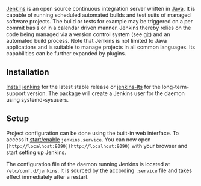 [Jenkins](https://jenkins-ci.org/) is an open source continuous integration server written in [Java](/index.php/Java "Java"). It is capable of running scheduled automated builds and test suits of managed software projects. The build or tests for example may be triggered on a per commit basis or in a calendar driven manner. Jenkins thereby relies on the code being managed via a version control system (see [git](/index.php/Git "Git")) and an automated build process. Note that Jenkins is not limited to Java applications and is suitable to manage projects in all common languages. Its capabilities can be further expanded by plugins.

## Installation

[Install](/index.php/Install "Install") [jenkins](https://www.archlinux.org/packages/?name=jenkins) for the latest stable release or [jenkins-lts](https://aur.archlinux.org/packages/jenkins-lts/) for the long-term-support version. The package will create a Jenkins user for the daemon using systemd-sysusers.

## Setup

Project configuration can be done using the built-in web interface. To access it [start/enable](/index.php/Start/enable "Start/enable") `jenkins.service`. You can now open `[http://localhost:8090](http://localhost:8090)` with your browser and start setting up Jenkins.

The configuration file of the daemon running Jenkins is located at `/etc/conf.d/jenkins`. It is sourced by the according `.service` file and takes effect immediately after a restart.